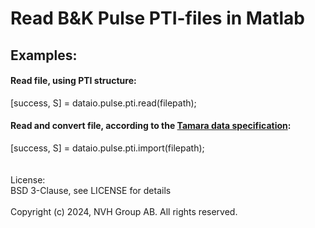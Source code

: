 # Read B&amp;K Pulse PTI-files in Matlab
## Examples:
#### Read file, using PTI structure:
[success, S] = dataio.pulse.pti.read(filepath);
#### Read and convert file, according to the [Tamara data specification](https://www.tamara.app/tamaraFileSpecification.pdf):
[success, S] = dataio.pulse.pti.import(filepath);
\
\
\
License:
\
BSD 3-Clause, see LICENSE for details
\
\
Copyright (c) 2024, NVH Group AB. All rights reserved.

